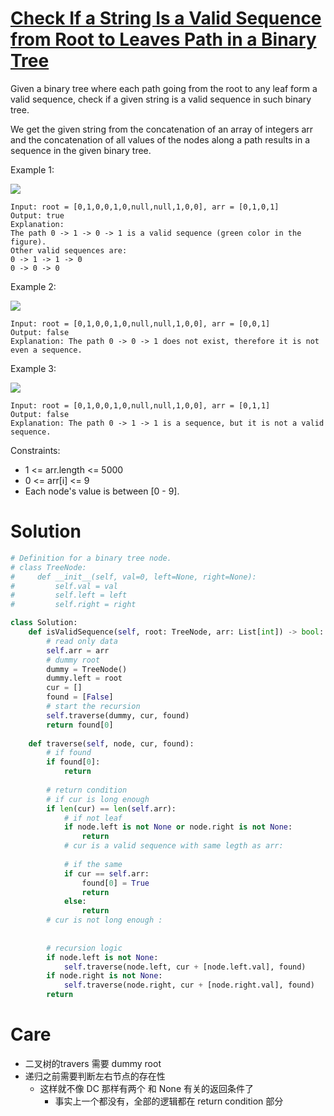 # [Check If a String Is a Valid Sequence from Root to Leaves Path in a Binary Tree](https://leetcode.com/explore/featured/card/30-day-leetcoding-challenge/532/week-5/3315/)

Given a binary tree where each path going from the root to any leaf form a valid sequence, check if a given string is a valid sequence in such binary tree. 

We get the given string from the concatenation of an array of integers arr and the concatenation of all values of the nodes along a path results in a sequence in the given binary tree.

 

Example 1:

![](https://assets.leetcode.com/uploads/2019/12/18/leetcode_testcase_1.png)

    Input: root = [0,1,0,0,1,0,null,null,1,0,0], arr = [0,1,0,1]
    Output: true
    Explanation: 
    The path 0 -> 1 -> 0 -> 1 is a valid sequence (green color in the figure). 
    Other valid sequences are: 
    0 -> 1 -> 1 -> 0 
    0 -> 0 -> 0
Example 2:

![](https://assets.leetcode.com/uploads/2019/12/18/leetcode_testcase_2.png)

    Input: root = [0,1,0,0,1,0,null,null,1,0,0], arr = [0,0,1]
    Output: false 
    Explanation: The path 0 -> 0 -> 1 does not exist, therefore it is not even a sequence.
Example 3:

![](https://assets.leetcode.com/uploads/2019/12/18/leetcode_testcase_3.png)

    Input: root = [0,1,0,0,1,0,null,null,1,0,0], arr = [0,1,1]
    Output: false
    Explanation: The path 0 -> 1 -> 1 is a sequence, but it is not a valid sequence.
 

Constraints:

- 1 <= arr.length <= 5000
- 0 <= arr[i] <= 9
- Each node's value is between [0 - 9].

# Solution
```python
# Definition for a binary tree node.
# class TreeNode:
#     def __init__(self, val=0, left=None, right=None):
#         self.val = val
#         self.left = left
#         self.right = right

class Solution:
    def isValidSequence(self, root: TreeNode, arr: List[int]) -> bool:
        # read only data
        self.arr = arr
        # dummy root
        dummy = TreeNode()
        dummy.left = root
        cur = []
        found = [False]
        # start the recursion
        self.traverse(dummy, cur, found)
        return found[0]
        
    def traverse(self, node, cur, found):
        # if found
        if found[0]:
            return 
        
        # return condition
        # if cur is long enough
        if len(cur) == len(self.arr):
            # if not leaf
            if node.left is not None or node.right is not None: 
                return
            # cur is a valid sequence with same legth as arr:
            
            # if the same
            if cur == self.arr:
                found[0] = True
                return
            else:
                return
        # cur is not long enough :
        
        
        # recursion logic
        if node.left is not None:
            self.traverse(node.left, cur + [node.left.val], found)
        if node.right is not None:
            self.traverse(node.right, cur + [node.right.val], found)
        return
```

# Care
- 二叉树的travers 需要 dummy root
- 递归之前需要判断左右节点的存在性
    - 这样就不像 DC 那样有两个 和 None 有关的返回条件了
        - 事实上一个都没有，全部的逻辑都在 return condition 部分